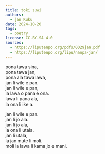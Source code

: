 ```yaml
---
title: toki suwi
authors:
  - jan Kuku
date: 2024-10-20
tags:
  - poetry
license: CC-BY-SA 4.0
sources:
  - https://liputenpo.org/pdfs/0029jan.pdf
  - https://liputenpo.org/lipu/nanpa-jan/
---
```


pona tawa sina,  
pona tawa jan,  
pona ala tawa lawa,  
jan li wile e pan.  
jan li wile e pan,  
la lawa o pana e ona.  
lawa li pana ala,  
la ona li ike a.

jan li wile e pan.  
jan li jo ala.  
jan li jo ala,  
la ona li utala.  
jan li utala,  
la jan mute li moli.  
moli la lawa li kama jo e mani.